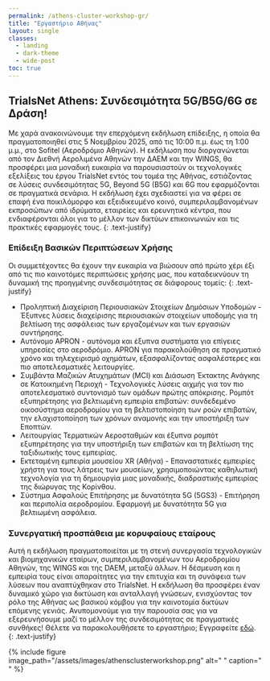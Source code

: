 ```yaml
---
permalink: /athens-cluster-workshop-gr/
title: "Εργαστήριο Αθήνας"
layout: single
classes:
  - landing
  - dark-theme
  - wide-post
toc: true
---
```


## TrialsNet Athens: Συνδεσιμότητα 5G/B5G/6G σε Δράση! 
Με χαρά ανακοινώνουμε την επερχόμενη εκδήλωση επίδειξης, η οποία θα πραγματοποιηθεί στις 5 Νοεμβρίου 2025, από τις 10:00 π.μ. έως τη 1:00 μ.μ., στο Sofitel (Αεροδρόμιο Αθηνών). Η εκδήλωση που διοργανώνεται από τον Διεθνή Αερολιμένα Αθηνών την ΔΑΕΜ και την WINGS, θα προσφέρει μια μοναδική ευκαιρία να παρουσιαστούν οι τεχνολογικές εξελίξεις του έργου TrialsNet εντός του τομέα της Αθήνας, εστιάζοντας σε λύσεις συνδεσιμότητας 5G, Beyond 5G (B5G) και 6G που εφαρμόζονται σε πραγματικά σενάρια. Η εκδήλωση έχει σχεδιαστεί για να φέρει σε επαφή ένα ποικιλόμορφο και εξειδικευμένο κοινό, συμπεριλαμβανομένων εκπροσώπων από ιδρύματα, εταιρείες και ερευνητικά κέντρα, που ενδιαφέρονται όλοι για το μέλλον των δικτύων επικοινωνιών και τις πρακτικές εφαρμογές τους.
{: .text-justify}

### Επίδειξη Βασικών Περιπτώσεων Χρήσης
Οι συμμετέχοντες θα έχουν την ευκαιρία να βιώσουν από πρώτο χέρι έξι από τις πιο καινοτόμες περιπτώσεις χρήσης μας, που καταδεικνύουν τη δυναμική της προηγμένης συνδεσιμότητας σε διάφορους τομείς:
{: .text-justify}

- Προληπτική Διαχείριση Περιουσιακών Στοιχείων Δημόσιων Υποδομών - Έξυπνες λύσεις διαχείρισης περιουσιακών στοιχείων υποδομής για τη βελτίωση της ασφάλειας των εργαζομένων και των εργασιών συντήρησης.
- Αυτόνομο APRON - αυτόνομα και έξυπνα συστήματα για επίγειες υπηρεσίες στο αεροδρόμιο. APRON για παρακολούθηση σε πραγματικό χρόνο και τηλεχειρισμό οχημάτων, εξασφαλίζοντας ασφαλέστερες και πιο αποτελεσματικές λειτουργίες.
- Συμβάντα Μαζικών Ατυχημάτων (MCI) και Διάσωση Έκτακτης Ανάγκης σε Κατοικημένη Περιοχή - Τεχνολογικές λύσεις αιχμής για τον πιο αποτελεσματικό συντονισμό των ομάδων πρώτης απόκρισης. Ρομπότ εξυπηρέτησης για βελτιωμένη εμπειρία επιβατών: συνδεδεμένο οικοσύστημα αεροδρομίου για τη βελτιστοποίηση των ροών επιβατών, την ελαχιστοποίηση των χρόνων αναμονής και την υποστήριξη των Εποπτών. 
- Λειτουργίας Τερματικών Αεροσταθμών και έξυπνα ρομπότ εξυπηρέτησης για την υποστήριξη των επιβατών και τη βελτίωση της ταξιδιωτικής τους εμπειρίας.
- Εκτεταμένη εμπειρία μουσείου XR (Αθήνα) - Επαναστατικές εμπειρίες χρήστη για τους λάτρεις των μουσείων, χρησιμοποιώντας καθηλωτική τεχνολογία για τη δημιουργία μιας μοναδικής, διαδραστικής εμπειρίας της διώρυγας της Κορίνθου.
- Σύστημα Ασφαλούς Επιτήρησης με δυνατότητα 5G (5GS3) - Επιτήρηση και περιπολία αεροδρομίου. Εφαρμογή με δυνατότητα 5G για βελτιωμένη ασφάλεια.

### Συνεργατική προσπάθεια με κορυφαίους εταίρους

Αυτή η εκδήλωση πραγματοποιείται με τη στενή συνεργασία τεχνολογικών και βιομηχανικών εταίρων, συμπεριλαμβανομένων του Αεροδρομίου Αθηνών, της WINGS και της DAEM, μεταξύ άλλων. Η δέσμευση και η εμπειρία τους είναι απαραίτητες για την επιτυχία και τη συνάφεια των λύσεων που αναπτύχθηκαν στο TrialsNet. Η εκδήλωση θα προσφέρει έναν δυναμικό χώρο για δικτύωση και ανταλλαγή γνώσεων, ενισχύοντας τον ρόλο της Αθήνας ως βασικού κόμβου για την καινοτομία δικτύων επόμενης γενιάς. Ανυπομονούμε για την παρουσία σας για να εξερευνήσουμε μαζί το μέλλον της συνδεσιμότητας σε πραγματικές συνθήκες! Θέλετε να παρακολουθήσετε το εργαστήριο;  Εγγραφείτε [εδώ](https://forms.gle/rE2yvCwoSqvveb1C7).
{: .text-justify}


{% include figure image_path="/assets/images/athensclusterworkshop.png" alt=" " caption=" " %}




